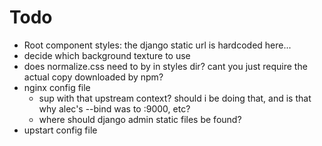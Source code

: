 # Todo

- Root component styles: the django static url is hardcoded here...
- decide which background texture to use
- does normalize.css need to by in styles dir?  cant you just require the actual copy downloaded by npm?
- nginx config file
    + sup with that upstream context? should i be doing that, and is that why alec's --bind was to :9000, etc?
    - where should django admin static files be found?
- upstart config file
